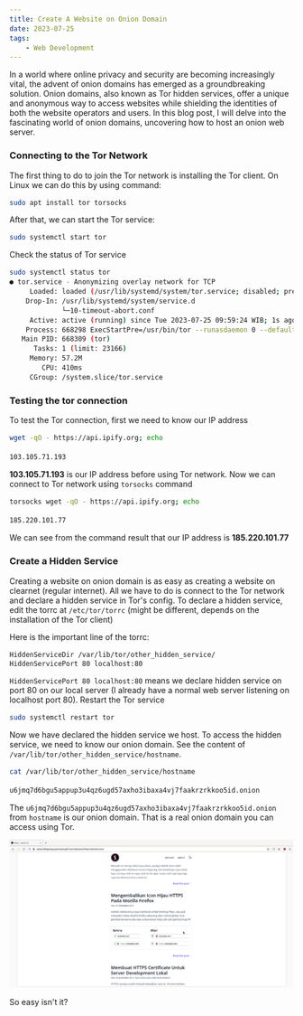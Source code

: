 ```yaml
---
title: Create A Website on Onion Domain
date: 2023-07-25
tags:
    - Web Development
---
```


In a world where online privacy and security are becoming increasingly vital,
the advent of onion domains has emerged as a groundbreaking solution. Onion
domains, also known as Tor hidden services, offer a unique and anonymous way to
access websites while shielding the identities of both the website operators and
users. In this blog post, I will delve into the fascinating world of onion
domains, uncovering how to host an onion web server.

### Connecting to the Tor Network

The first thing to do to join the Tor network is installing the Tor client. On
Linux we can do this by using command:

```bash
sudo apt install tor torsocks
```

After that, we can start the Tor service:

```bash
sudo systemctl start tor
```

Check the status of Tor service

```bash
sudo systemctl status tor
● tor.service - Anonymizing overlay network for TCP
     Loaded: loaded (/usr/lib/systemd/system/tor.service; disabled; preset: disabled)
    Drop-In: /usr/lib/systemd/system/service.d
             └─10-timeout-abort.conf
     Active: active (running) since Tue 2023-07-25 09:59:24 WIB; 1s ago
    Process: 668298 ExecStartPre=/usr/bin/tor --runasdaemon 0 --defaults-torrc /usr/share/tor/defaults-torrc -f /etc/tor/torrc --verify-config (code=exited, status=0/SUCCESS)
   Main PID: 668309 (tor)
      Tasks: 1 (limit: 23166)
     Memory: 57.2M
        CPU: 410ms
     CGroup: /system.slice/tor.service
```

### Testing the tor connection

To test the Tor connection, first we need to know our IP address

```bash
wget -qO - https://api.ipify.org; echo

103.105.71.193
```

**103.105.71.193** is our IP address before using Tor network. Now we can
connect to Tor network using `torsocks` command

```bash
torsocks wget -qO - https://api.ipify.org; echo

185.220.101.77
```

We can see from the command result that our IP address is **185.220.101.77**

### Create a Hidden Service

Creating a website on onion domain is as easy as creating a website on clearnet
(regular internet). All we have to do is connect to the Tor network and declare
a hidden service in Tor's config. To declare a hidden service, edit the torrc at
`/etc/tor/torrc` (might be different, depends on the installation of the Tor
client)

Here is the important line of the torrc:

```
HiddenServiceDir /var/lib/tor/other_hidden_service/
HiddenServicePort 80 localhost:80
```

`HiddenServicePort 80 localhost:80` means we declare hidden service on port 80
on our local server (I already have a normal web server listening on localhost
port 80). Restart the Tor service

```bash
sudo systemctl restart tor
```

Now we have declared the hidden service we host. To access the hidden service,
we need to know our onion domain. See the content of
`/var/lib/tor/other_hidden_service/hostname`.

```bash
cat /var/lib/tor/other_hidden_service/hostname

u6jmq7d6bgu5appup3u4qz6ugd57axho3ibaxa4vj7faakrzrkkoo5id.onion
```

The `u6jmq7d6bgu5appup3u4qz6ugd57axho3ibaxa4vj7faakrzrkkoo5id.onion` from
`hostname` is our onion domain. That is a real onion domain you can access using
Tor.

![nsetyo.me on onion](images/Screenshot_2023-07-25_11-02-58.png)

So easy isn't it?
